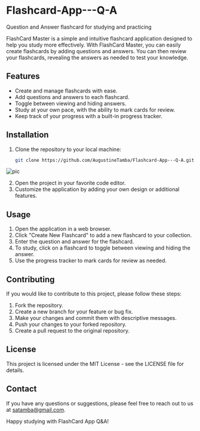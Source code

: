 # Flashcard-App---Q-A
Question and Answer flashcard for studying and practicing 

FlashCard Master is a simple and intuitive flashcard application designed to help you study more effectively. With FlashCard Master, you can easily create flashcards by adding questions and answers. You can then review your flashcards, revealing the answers as needed to test your knowledge.

## Features

- Create and manage flashcards with ease.
- Add questions and answers to each flashcard.
- Toggle between viewing and hiding answers.
- Study at your own pace, with the ability to mark cards for review.
- Keep track of your progress with a built-in progress tracker.

## Installation

1. Clone the repository to your local machine:

   ```bash
   git clone https://github.com/AugustineTamba/Flashcard-App---Q-A.git
![pic](https://github.com/AugustineTamba/Flashcard-App---Q-A/assets/51299834/b797fa0f-b3dc-4d86-808c-c91fedd0c7d4)

2. Open the project in your favorite code editor.
3. Customize the application by adding your own design or additional features.

## Usage

1. Open the application in a web browser.
2. Click "Create New Flashcard" to add a new flashcard to your collection.
3. Enter the question and answer for the flashcard.
4. To study, click on a flashcard to toggle between viewing and hiding the answer.
5. Use the progress tracker to mark cards for review as needed.

## Contributing

If you would like to contribute to this project, please follow these steps:

1. Fork the repository.
2. Create a new branch for your feature or bug fix.
3. Make your changes and commit them with descriptive messages.
4. Push your changes to your forked repository.
5. Create a pull request to the original repository.

## License

This project is licensed under the MIT License - see the LICENSE file for details.

## Contact

If you have any questions or suggestions, please feel free to reach out to us at satamba@gmail.com.

Happy studying with FlashCard App Q&A!
